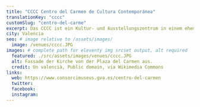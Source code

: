 ```yaml
---
title: "CCCC Centro del Carmen de Cultura Contemporánea"
translationKey: "cccc"
customSlug: "centro-del-carme"
excerpt: Das CCCC ist ein Kultur- und Ausstellungszentrum in einem ehemaligen Kloster aus dem 13. Jahrhundert mit Glockenturm und gotischem Kreuzgang.
city: Valencia
seo: # image relative to /assets/images/
  image: /venues/cccc.JPG
images: # complete path for eleventy img srcset output, alt required
  featured: ./src/assets/images/venues/cccc.JPG
  alt: Fassade der Kirche von der Plaza del Carmen aus.
  credit: Un valencià, Public domain, via Wikimedia Commons
links:
  web: https://www.consorcimuseus.gva.es/centro-del-carmen
  twitter:
  facebook:
  instagram:
---
```

